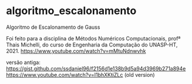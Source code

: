 # algoritmo_escalonamento
Algoritmo de Escalonamento de Gauss

Foi feito para a disciplina de Métodos Numéricos Computacionais, profª Thais Michelli, do curso de Engenharia da Computação do UNASP-HT, 2021.
https://www.youtube.com/watch?v=mMtuNdnwvhk


versão antiga:
https://gist.github.com/ssdaniel96/f2156d1e138b9d5a94d3969b271a894e
https://www.youtube.com/watch?v=I1bhXKtiZLc (old version)
